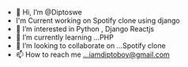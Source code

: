 - 👋 Hi, I’m @Diptoswe
-    I'm Current working on Spotify clone  using django
- 👀 I’m interested in Python , Django Reactjs 
- 🌱 I’m currently learning ...PHP
- 💞️ I’m looking to collaborate on ...Spotify clone
- 📫 How to reach me ...iamdiptoboy@gmail.com

<!---
Diptoswe/Diptoswe is a ✨ special ✨ repository because its `README.md` (this file) appears on your GitHub profile.
You can click the Preview link to take a look at your changes.
--->
